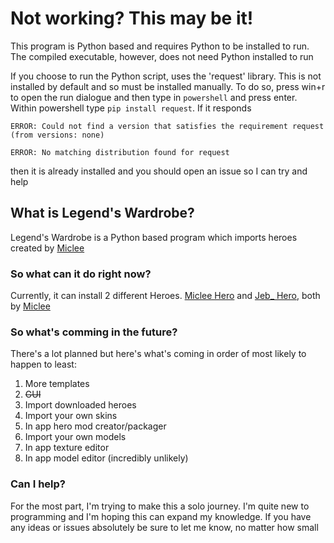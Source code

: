 # Not working? This may be it!
This program is Python based and requires Python to be installed to run. The compiled executable, however, does not need Python installed to run

If you choose to run the Python script, uses the 'request' library. This is not installed by default and so must be installed manually. To do so, press win+r to open the run dialogue and then type in `powershell` and press enter. Within powershell type `pip install request`. If it responds

`ERROR: Could not find a version that satisfies the requirement request (from versions: none)`

`ERROR: No matching distribution found for request`

then it is already installed and you should open an issue so I can try and help

## What is Legend's Wardrobe?
Legend's Wardrobe is a Python based program which imports heroes created by [Miclee](https://github.com/Miclee7)

### So what can it do right now?
Currently, it can install 2 different Heroes. [Miclee Hero](https://www.curseforge.com/minecraft-legends/mods/miclee-skin) and [Jeb_ Hero](https://github.com/LegendsModding/Jeb-Hero/tree/Hero), both by [Miclee](https://github.com/Miclee7)

### So what's comming in the future?
There's a lot planned but here's what's coming in order of most likely to happen to least:
1. More templates
2. ~~GUI~~
3. Import downloaded heroes
4. Import your own skins
5. In app hero mod creator/packager
6. Import your own models
7. In app texture editor
8. In app model editor (incredibly unlikely)

### Can I help?
For the most part, I'm trying to make this a solo journey. I'm quite new to programming and I'm hoping this can expand my knowledge. If you have any ideas or issues absolutely be sure to let me know, no matter how small
